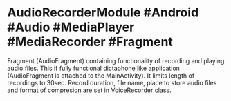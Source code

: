 # AudioRecorderModule #Android #Audio #MediaPlayer #MediaRecorder #Fragment
Fragment (AudioFragment) containing functionality of recording and playing audio files.
This if fully functional dictaphone like application (AudioFragment is attached to the MainActivity). 
It limits length of recordings to 30sec.
Record duration, file name, place to store audio files and format of compresion are set in VoiceRecorder class.

